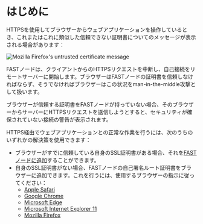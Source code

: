 [link-node-installation]:       install-certificate-on-fast-node.md
[link-safari-ssl]:              browsers-ssl/safari-ssl.md
[link-chrome-ssl]:              browsers-ssl/chrome-ssl.md
[link-edge-ssl]:                browsers-ssl/edge-ssl.md
[link-ie11-ssl]:                browsers-ssl/ie11-ssl.md
[link-firefox-ssl]:             browsers-ssl/firefox-ssl.md

[img-insecure-connection]:      ../../images/fast/qsg/common/deployment/11-qsg-fast-inst-untrusted-cert.png


# はじめに

HTTPSを使用してブラウザーからウェブアプリケーションを操作しているとき、これまたはこれに類似した信頼できない証明書についてのメッセージが表示される場合があります：

![Mozilla Firefox's untrusted certificate message][img-insecure-connection]

FASTノードは、クライアントからのHTTPSリクエストを中断し、自己接続をリモートサーバーに開始します。ブラウザーはFASTノードの証明書を信頼しなければならず、そうでなければブラウザーはこの状況をman-in-the-middle攻撃として扱います。

ブラウザーが信頼する証明書をFASTノードが持っていない場合、そのブラウザーからサーバーにHTTPSリクエストを送信しようとすると、セキュリティが確保されていない接続の警告が表示されます。

HTTPS経由でウェブアプリケーションとの正常な作業を行うには、次のうちのいずれかの解決策を使用できます：
* ブラウザーがすでに信頼している自身のSSL証明書がある場合、それを[FASTノードに追加][link-node-installation]することができます。
* 自身のSSL証明書がない場合、FASTノードの自己署名ルート証明書をブラウザーに追加できます。これを行うには、使用するブラウザーの指示に従ってください：
    * [Apple Safari][link-safari-ssl]
    * [Google Chrome][link-chrome-ssl]
    * [Microsoft Edge][link-edge-ssl]
    * [Microsoft Internet Explorer 11][link-ie11-ssl]
    * [Mozilla Firefox][link-firefox-ssl]